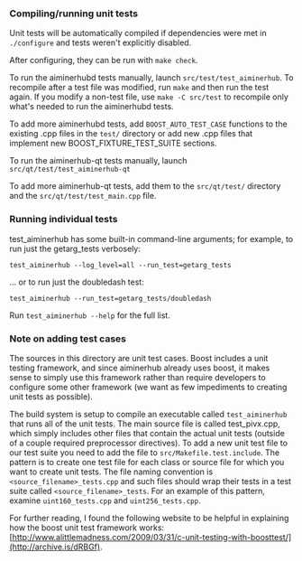 ### Compiling/running unit tests

Unit tests will be automatically compiled if dependencies were met in `./configure`
and tests weren't explicitly disabled.

After configuring, they can be run with `make check`.

To run the aiminerhubd tests manually, launch `src/test/test_aiminerhub`. To recompile
after a test file was modified, run `make` and then run the test again. If you
modify a non-test file, use `make -C src/test` to recompile only what's needed
to run the aiminerhubd tests.

To add more aiminerhubd tests, add `BOOST_AUTO_TEST_CASE` functions to the existing
.cpp files in the `test/` directory or add new .cpp files that
implement new BOOST_FIXTURE_TEST_SUITE sections.

To run the aiminerhub-qt tests manually, launch `src/qt/test/test_aiminerhub-qt`

To add more aiminerhub-qt tests, add them to the `src/qt/test/` directory and
the `src/qt/test/test_main.cpp` file.

### Running individual tests

test_aiminerhub has some built-in command-line arguments; for
example, to run just the getarg_tests verbosely:

    test_aiminerhub --log_level=all --run_test=getarg_tests

... or to run just the doubledash test:

    test_aiminerhub --run_test=getarg_tests/doubledash

Run `test_aiminerhub --help` for the full list.

### Note on adding test cases

The sources in this directory are unit test cases.  Boost includes a
unit testing framework, and since aiminerhub already uses boost, it makes
sense to simply use this framework rather than require developers to
configure some other framework (we want as few impediments to creating
unit tests as possible).

The build system is setup to compile an executable called `test_aiminerhub`
that runs all of the unit tests.  The main source file is called
test_pivx.cpp, which simply includes other files that contain the
actual unit tests (outside of a couple required preprocessor
directives). To add a new unit test file to our test suite you need
to add the file to `src/Makefile.test.include`. The pattern is to
create one test file for each class or source file for which you want
to create unit tests.  The file naming convention is
`<source_filename>_tests.cpp` and such files should wrap their tests
in a test suite called `<source_filename>_tests`.  For an example of
this pattern, examine `uint160_tests.cpp` and `uint256_tests.cpp`.

For further reading, I found the following website to be helpful in
explaining how the boost unit test framework works:
[http://www.alittlemadness.com/2009/03/31/c-unit-testing-with-boosttest/](http://archive.is/dRBGf).
